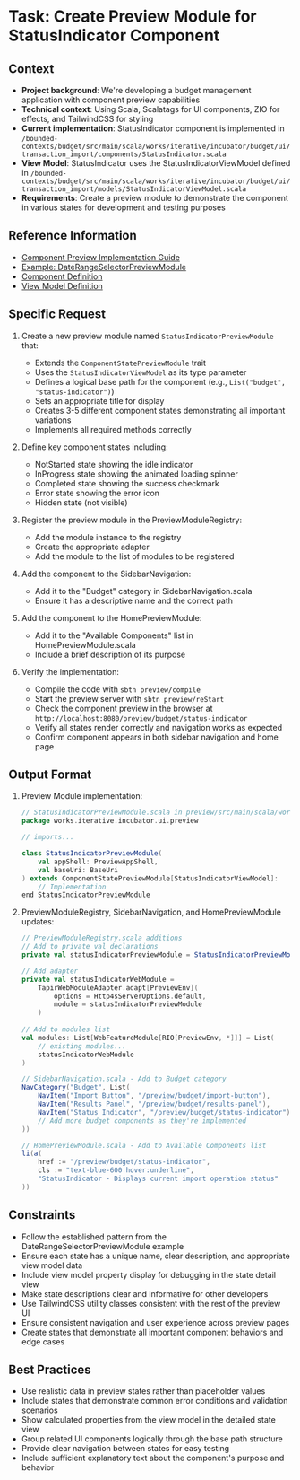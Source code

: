 # Task: Create Preview Module for StatusIndicator Component

## Context
- **Project background**: We're developing a budget management application with component preview capabilities
- **Technical context**: Using Scala, Scalatags for UI components, ZIO for effects, and TailwindCSS for styling
- **Current implementation**: StatusIndicator component is implemented in `/bounded-contexts/budget/src/main/scala/works/iterative/incubator/budget/ui/transaction_import/components/StatusIndicator.scala`
- **View Model**: StatusIndicator uses the StatusIndicatorViewModel defined in `/bounded-contexts/budget/src/main/scala/works/iterative/incubator/budget/ui/transaction_import/models/StatusIndicatorViewModel.scala`
- **Requirements**: Create a preview module to demonstrate the component in various states for development and testing purposes

## Reference Information
- [Component Preview Implementation Guide](/ai-context/architecture/guides/component_preview_guide.md)
- [Example: DateRangeSelectorPreviewModule](/preview/src/main/scala/works/iterative/incubator/ui/preview/DateRangeSelectorPreviewModule.scala)
- [Component Definition](/bounded-contexts/budget/src/main/scala/works/iterative/incubator/budget/ui/transaction_import/components/StatusIndicator.scala)
- [View Model Definition](/bounded-contexts/budget/src/main/scala/works/iterative/incubator/budget/ui/transaction_import/models/StatusIndicatorViewModel.scala)

## Specific Request
1. Create a new preview module named `StatusIndicatorPreviewModule` that:
   - Extends the `ComponentStatePreviewModule` trait
   - Uses the `StatusIndicatorViewModel` as its type parameter
   - Defines a logical base path for the component (e.g., `List("budget", "status-indicator")`)
   - Sets an appropriate title for display
   - Creates 3-5 different component states demonstrating all important variations
   - Implements all required methods correctly

2. Define key component states including:
   - NotStarted state showing the idle indicator
   - InProgress state showing the animated loading spinner
   - Completed state showing the success checkmark
   - Error state showing the error icon
   - Hidden state (not visible) 

3. Register the preview module in the PreviewModuleRegistry:
   - Add the module instance to the registry
   - Create the appropriate adapter
   - Add the module to the list of modules to be registered
   
4. Add the component to the SidebarNavigation:
   - Add it to the "Budget" category in SidebarNavigation.scala
   - Ensure it has a descriptive name and the correct path

5. Add the component to the HomePreviewModule:
   - Add it to the "Available Components" list in HomePreviewModule.scala
   - Include a brief description of its purpose

6. Verify the implementation:
   - Compile the code with `sbtn preview/compile`
   - Start the preview server with `sbtn preview/reStart`
   - Check the component preview in the browser at `http://localhost:8080/preview/budget/status-indicator`
   - Verify all states render correctly and navigation works as expected
   - Confirm component appears in both sidebar navigation and home page

## Output Format
1. Preview Module implementation:
   ```scala
   // StatusIndicatorPreviewModule.scala in preview/src/main/scala/works/iterative/incubator/ui/preview/
   package works.iterative.incubator.ui.preview
   
   // imports...
   
   class StatusIndicatorPreviewModule(
       val appShell: PreviewAppShell,
       val baseUri: BaseUri
   ) extends ComponentStatePreviewModule[StatusIndicatorViewModel]:
       // Implementation
   end StatusIndicatorPreviewModule
   ```

2. PreviewModuleRegistry, SidebarNavigation, and HomePreviewModule updates:
   ```scala
   // PreviewModuleRegistry.scala additions
   // Add to private val declarations
   private val statusIndicatorPreviewModule = StatusIndicatorPreviewModule(appShell, baseUri)
   
   // Add adapter
   private val statusIndicatorWebModule =
       TapirWebModuleAdapter.adapt[PreviewEnv](
           options = Http4sServerOptions.default,
           module = statusIndicatorPreviewModule
       )
       
   // Add to modules list
   val modules: List[WebFeatureModule[RIO[PreviewEnv, *]]] = List(
       // existing modules...
       statusIndicatorWebModule
   )
   
   // SidebarNavigation.scala - Add to Budget category
   NavCategory("Budget", List(
       NavItem("Import Button", "/preview/budget/import-button"),
       NavItem("Results Panel", "/preview/budget/results-panel"),
       NavItem("Status Indicator", "/preview/budget/status-indicator")
       // Add more budget components as they're implemented
   ))
   
   // HomePreviewModule.scala - Add to Available Components list
   li(a(
       href := "/preview/budget/status-indicator",
       cls := "text-blue-600 hover:underline",
       "StatusIndicator - Displays current import operation status"
   ))
   ```

## Constraints
- Follow the established pattern from the DateRangeSelectorPreviewModule example
- Ensure each state has a unique name, clear description, and appropriate view model data
- Include view model property display for debugging in the state detail view
- Make state descriptions clear and informative for other developers
- Use TailwindCSS utility classes consistent with the rest of the preview UI
- Ensure consistent navigation and user experience across preview pages
- Create states that demonstrate all important component behaviors and edge cases

## Best Practices
- Use realistic data in preview states rather than placeholder values
- Include states that demonstrate common error conditions and validation scenarios
- Show calculated properties from the view model in the detailed state view
- Group related UI components logically through the base path structure
- Provide clear navigation between states for easy testing
- Include sufficient explanatory text about the component's purpose and behavior